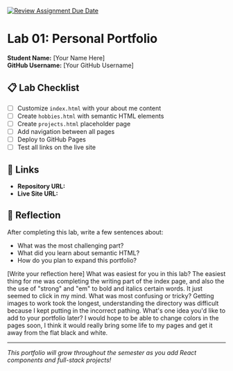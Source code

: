 [![Review Assignment Due Date](https://classroom.github.com/assets/deadline-readme-button-22041afd0340ce965d47ae6ef1cefeee28c7c493a6346c4f15d667ab976d596c.svg)](https://classroom.github.com/a/fEVZN0YI)
# Lab 01: Personal Portfolio

**Student Name:** [Your Name Here]  
**GitHub Username:** [Your GitHub Username]

## 📋 Lab Checklist

- [ ] Customize `index.html` with your about me content
- [ ] Create `hobbies.html` with semantic HTML elements  
- [ ] Create `projects.html` placeholder page
- [ ] Add navigation between all pages
- [ ] Deploy to GitHub Pages
- [ ] Test all links on the live site

## 🔗 Links

- **Repository URL:** 
- **Live Site URL:** 

## 📝 Reflection

After completing this lab, write a few sentences about:
- What was the most challenging part?
- What did you learn about semantic HTML?
- How do you plan to expand this portfolio?

[Write your reflection here]
What was easiest for you in this lab?
    The easiest thing for me was completing the writing part of the index page, and also the the use of "strong" and "em" to bold and italics certain words. It just seemed to click in my mind.
What was most confusing or tricky?
    Getting images to work took the longest, understanding the directory was difficult because I kept putting in the incorrect pathing.
What's one idea you'd like to add to your portfolio later?
    I would hope to be able to change colors in the pages soon, I think it would really bring some life to my pages and get it away from the flat black and white.

---

*This portfolio will grow throughout the semester as you add React components and full-stack projects!*